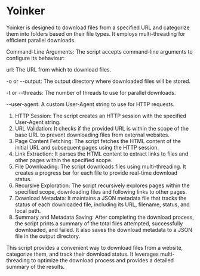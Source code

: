 # Yoinker
Yoinker is designed to download files from a specified URL and categorize them into folders based on their file types. It employs multi-threading for efficient parallel downloads.

Command-Line Arguments: The script accepts command-line arguments to configure its behaviour:

url: The URL from which to download files.

-o or --output: The output directory where downloaded files will be stored.

-t or --threads: The number of threads to use for parallel downloads.

--user-agent: A custom User-Agent string to use for HTTP requests.

1. HTTP Session: The script creates an HTTP session with the specified User-Agent string.
2. URL Validation: It checks if the provided URL is within the scope of the base URL to prevent downloading files from external websites.
3. Page Content Fetching: The script fetches the HTML content of the initial URL and subsequent pages using the HTTP session.
4. Link Extraction: It parses the HTML content to extract links to files and other pages within the specified scope.
5. File Downloading: The script downloads files using multi-threading. It creates a progress bar for each file to provide real-time download status.
6. Recursive Exploration: The script recursively explores pages within the specified scope, downloading files and following links to other pages.
7. Download Metadata: It maintains a JSON metadata file that tracks the status of each downloaded file, including its URL, filename, status, and local path.
8. Summary and Metadata Saving: After completing the download process, the script prints a summary of the total files attempted, successfully downloaded, and failed. It also saves the download metadata to a JSON file in the output directory.

This script provides a convenient way to download files from a website, categorize them, and track their download status. It leverages multi-threading to optimize the download process and provides a detailed summary of the results.
